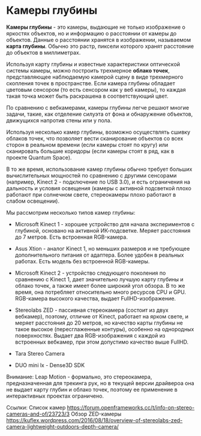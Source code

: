 # Камеры глубины

**Камеры глубины** - это камеры, выдающие не только изображение о яркостях объектов, но и информацию о расстоянии от камеры до объектов. Данные о расстоянии хранятся в изображении, называемом **карта глубины**. Обычно это растр, пиксели которого хранят расстояние до объектов в миллиметрах.

Используя карту глубины и известные характеристики оптической системы камеры, можно построить трехмерное **облако точек**, представляющее наблюдаемую камерой сцену в виде трехмерного скопления точек в пространстве. Если камера глубины обладает цветовым сенсором (то есть сенсором как у веб камеры), то каждая такая точка может быть раскрашена в соответствующий цвет.

По сравнению с вебкамерами, камеры глубины легче решают многие задачи, такие, как отделение силуэта от фона и обнаружение объектов, движущихся напротив стены или у пола.

Используя несколько камер глубины, возможно осуществлять сшивку облаков точек, что позволяет вести сканирование объектов со всех сторон в реальном времени (если камеры стоят по кругу) или сканировать большие коридоры (если камеры стоят в ряд, как в проекте Quantum Space).

В то же время, использование камер глубины обычно требует больших вычислительных мощностей по сравнению с другими сенсорами (например, Kinect 2 - подключение по USB 3.0), и есть ограничения на дальность и условия освещения (камеры с активной подсветкой плохо работают при солнечном свете, стереокамеры плохо работают в слабом освещении).

Мы рассмотрим несколько типов камер глубины:
* Microsoft Kinect 1 - хорошее устройство для начала экспериментов с глубиной, основано на активной ИК-подсветке. Меряет расстояния до 7 метров. Есть встроенная RGB-камера.
* Asus Xtion - аналог Kinect 1, но меньших размеров и не требующее дополнительного питания от адаптера. Более удобен в реальных работах. Есть модель без встроенной RGB-камеры.
* Microsoft Kinect 2 - устройство следующего поколения по сравнению с Kinect 1, дает значительно лучшую карту глубины и облако точек, а также имеет более широкий угол обзора. В то же время, она потребляет относительно много ресурсов CPU и GPU. RGB-камера высокого качества, выдает FullHD-изображение.
* Stereolabs ZED - пассивная стереокамера (состоит из двух вебкамер), поэтому, отличие от Kinect, работает на ярком свете, и меряет расстояния до 20 метров, но качество карты глубины не такое высокое (пересглаженные контуры), особенно на однородных поверхностях. Выдает два RGB-изображения с каждой из встроенных вебкамер, при этом допустимо качество выше FullHD.

* Tara Stereo Camera 
* DUO mini lx -  Dense3D SDK 

Внимание: Leap Motion - формально, это стереокамера, предназначенная для трекинга рук, но в текущей версии драйвероа она не выдает карту глубин и облако точек, поэтому ее применение в интерактивных проектах ограничено.


Ссылки:
Список камер https://forum.openframeworks.cc/t/info-on-stereo-cameras-and-of/23723/3
Обзор ZED-камеры https://kuflex.wordpress.com/2016/08/18/overview-of-stereolabs-zed-camera-lightweight-outdoors-depth-camera/

